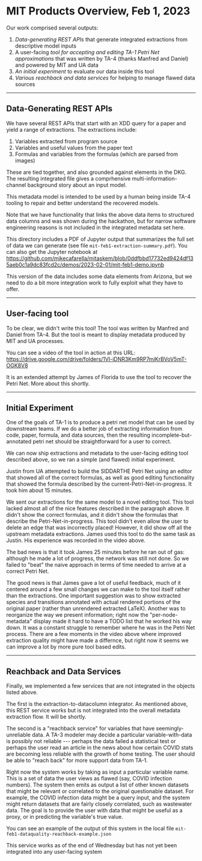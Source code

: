# MIT Products Overview, Feb 1, 2023

Our work comprised several outputs:
1. *Data-generating REST APIs* that generate integrated extractions from descriptive model inputs
2. A user-facing *tool for accepting and editing TA-1 Petri Net approximations* that was written by TA-4 (thanks Manfred and Daniel) and powered by MIT and UA data
3. *An initial experiment* to evaluate our data inside this tool
4. *Various reachback and data services* for helping to manage flawed data sources

---
## Data-Generating REST APIs

We have several REST APIs that start with an XDD query for a paper and yield a range of extractions. The extractions include:
1. Variables extracted from program source
2. Variables and useful values from the paper text
3. Formulas and variables from the formulas (which are parsed from images)

These are tied together, and also grounded against elements in the DKG. The resulting integrated file gives a comprhensive multi-information-channel 
background story about an input model.

This metadata model is intended to be used by a human being inside TA-4 tooling to repair and better understand the recovered models.

Note that we have functionality that links the above data items to structured data columns and was shown during the hackathon, but 
for narrow software engineering reasons is not included in the integrated metadata set here.

This directory includes a PDF of Jupyter output that summarizes the full set of data we can generate (see file `mit-feb1-extraction-summary.pdf`). You can also 
get the Jupyter notebook at https://github.com/mikecafarella/mitaskem/blob/0ddfbbd17732ed9424df135aeb0c1a9dc83fcd2c/demos/2023-02-01/mit-feb1-demo.ipynb

This version of the data includes some data elements from Arizona, but we need to do a bit more integration work to fully exploit what they have to offer.

---
## User-facing tool

To be clear, we didn't write this tool! The tool was written by Manfred and Daniel from TA-4. But the tool is meant to display metadata produced by MIT and UA processes.

You can see a video of the tool in action at this URL:
https://drive.google.com/drive/folders/1VI-iDNR3Km9RP7mjKrBVoV5mT-OGK8V8

It is an extended attempt by James of Florida to use the tool to recover the Petri Net.  More about this shortly.

---
## Initial Experiment

One of the goals of TA-1 is to produce a petri net model that can be used by downstream teams. If we do a better job of extracting information from code, paper, formula, and data sources, then the resulting incomplete-but-annotated petri net should be straightforward for a user to correct.

We can now ship extractions and metadata to the user-facing editing tool described above, so we ran a simple (and flawed) initial experiment.

Justin from UA attempted to build the SIDDARTHE Petri Net using an editor that showed all of the correct formulas, as well as good editing functionality that showed the formula described by the current-Petri-Net-in-progress. It took him about 15 minutes.

We sent our extractions for the same model to a novel editing tool. This tool lacked almost all of the nice features described in the paragraph above. It didn't show the correct formulas, and it didn't show the formulas that describe the Petri-Net-in-progress. This tool didn't even allow the user to delete an edge that was incorrectly placed! However, it did show off all the upstream metadata extractions.  James used this tool to do the same task as Justin. His experience was recorded in the video above.

The bad news is that it took James 25 minutes before he ran out of gas: although he made a lot of progress, the network was still not done. So we failed to "beat" the naive approach in terms of time needed to arrive at a correct Petri Net.

The good news is that James gave a lot of useful feedback, much of it centered around a few small changes we can make to the tool itself rather than the extractions.  One important suggestion was to show extracted species and transitions annotated with actual rendered portions of the original paper  (rather than unrendered extracted LaTeX). Another was to reorganize the way we present information; right now the "per-node-metadata" display made it hard to have a TODO list that he worked his way down.  It was a constant struggle to remember where he was in the Petri Net process.  There are a few moments in the video above where improved extraction quality might have made a differnce, but right now it seems we can improve a lot by more pure tool based edits.

---
## Reachback and Data Services

Finally, we implemented a few services that are not integrated in the objects listed above.

The first is the extraction-to-datacolumn integrator. As mentioned above, this REST service works but is not integrated into the overall metadata extraction flow. It will be shortly.

The second is a "reachback service" for variables that have seemingly-unreliable data. A TA-3 modeler may decide a particular variable-with-data is possibly not reliable --- perhaps the data failed a statistical test or perhaps the user read an article in the news about how certain COVID stats are becoming less reliable with the growth of home testing.  The user should be able to "reach back" for more support data from TA-1.

Right now the system works by taking as input a particular variable name.  This is a set of data the user views as flawed (say, COVID infection numbers). The system then emits as output a list of other known datasets that might be relevant or correlated to the original questionable dataset. For example, the COVID infection data might be a query input, and the system might return datasets that are fairly closely correlated, such as wastewater data. The goal is to provide the user with data that might be useful as a proxy, or in predicting the variable's true value.

You can see an example of the output of this system in the local file `mit-feb1-dataquality-reachback-example.json`

This service works as of the end of Wednesday but has not yet been integrated into any user-facing system


